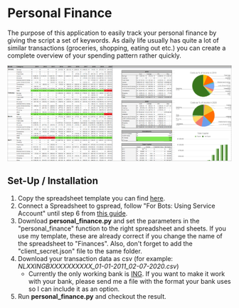# Personal Finance
The purpose of this application to easily track your personal finance by giving the script a set of keywords.
As daily life usually has quite a lot of similar transactions (groceries, shopping, eating out etc.)
you can create a complete overview of your spending pattern rather quickly.

![](images/SpreadsheetImageExample.PNG)

## Set-Up / Installation
1. Copy the spreadsheet template you can find [here](
https://docs.google.com/spreadsheets/d/183sUTSwVHJ600WKz7DN-OzPW8FxVmDkVkNy6M_GFZsQ/edit?usp=sharing).
2. Connect a Spreadsheet to gspread, follow "For Bots: Using Service Account" until step 6 from [this guide](
https://docs.gspread.org/en/latest/oauth2.html#for-bots-using-service-account).
3. Download **personal_finance.py** and set the parameters in the "personal_finance" function to the right spreadsheet
and sheets. If you use my template, these are already correct if you change the name of the spreadsheet to "Finances".
Also, don't forget to add the "client_secret.json" file to the same folder.
3. Download your transaction data as csv (for example: *NLXXINGBXXXXXXXXXX_01-01-2011_02-07-2020.csv*)
    - Currently the only working bank is [ING](https://www.ing.nl/). If you want to make it work with your bank,
    please send me a file with the format your bank uses so I can include it as an option.
4. Run **personal_finance.py** and checkout the result.
